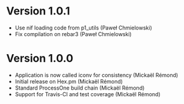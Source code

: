 # Version 1.0.1

* Use nif loading code from p1_utils (Paweł Chmielowski)
* Fix compilation on rebar3 (Paweł Chmielowski)

# Version 1.0.0

* Application is now called iconv for consistency (Mickaël Rémond)
* Initial release on Hex.pm (Mickaël Rémond)
* Standard ProcessOne build chain (Mickaël Rémond)
* Support for Travis-CI and test coverage (Mickaël Rémond)
